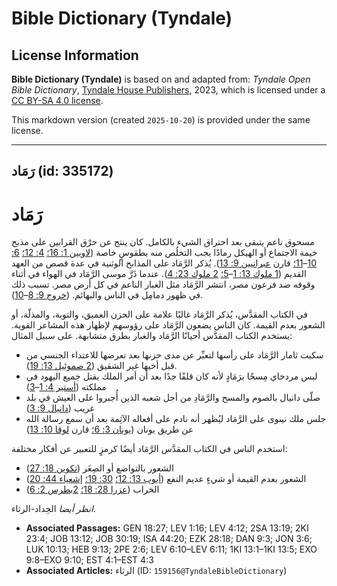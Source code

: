 # Bible Dictionary (Tyndale)

## License Information

**Bible Dictionary (Tyndale)** is based on and adapted from: _Tyndale Open Bible Dictionary_, [Tyndale House Publishers](https://tyndaleopenresources.com/), 2023, which is licensed under a [CC BY-SA 4.0 license](https://creativecommons.org/licenses/by-sa/4.0/legalcode.en).

This markdown version (created `2025-10-20`) is provided under the same license.



--------------------------------

## رَمَاد (id: 335172)

رَمَاد
======

مسحوق ناعم يتبقى بعد احتراق الشيء بالكامل. كان ينتج عن حرْق القرابين على مذبح خيمة الاجتماع أو الهيكل رمادًا يجب التخلُص منه بطقوسٍ خاصة ([لاويين 1: 16؛](https://ref.ly/Lev1:16) [4: 12؛](https://ref.ly/Lev4:12) [6: 10](https://ref.ly/Lev6:10-Lev6:11)–[11؛](https://ref.ly/Lev6:10-Lev6:11) قارن [عبرانيين 9: 13](https://ref.ly/Heb9:13)). يُذكر الرَّمَاد على المذابح الوثنية في عدة قصص من العهد القديم ([1 ملوك 13: 1](https://ref.ly/1Kgs13:1-1Kgs13:5)–[5؛](https://ref.ly/1Kgs13:1-1Kgs13:5) [2 ملوك 23: 4](https://ref.ly/2Kgs23:4)). عندما ذَرَّ موسى الرَّمَاد في الهواء في أثناء وقوفه ضد فرعون مصر، انتشر الرَّمَاد مثل الغبار الناعم في كل أرض مصر. تسبب ذلك في ظهور دمامِل في الناس والبهائم. ([خروج 9: 8](https://ref.ly/Exod9:8-Exod9:10)–[10](https://ref.ly/Exod9:8-Exod9:10)).

في الكتاب المقدَّس، يُذكر الرَّمَاد غالبًا علامة على الحزن العميق، والتوبة، والمذلّة، أو الشعور بعدم القيمة. كان الناس يضعون الرَّمَاد على رؤوسهم لإظهار هذه المشاعر القوية. يستخدم الكتاب المقدَّس أحيانًا الرَّمَاد والغبار بطرق متشابهة. على سبيل المثال:

* سكبت ثامار الرَّمَاد على رأسها لتعبِّر عن مدى حزنها بعد تعرضها للاعتداء الجنسي من قبل أخيها غير الشقيق ([2 صموئيل 13: 19](https://ref.ly/2Sam13:19)).
* لبس مردخاي مِسحًا برَمَادٍ لأنه كان قلقًا جدًا بعد أن أمر الملك بقتل جميع اليهود في مملكته ([أستير 4: 1](https://ref.ly/Esth4:1-Esth4:3)–[3](https://ref.ly/Esth4:1-Esth4:3))
* صلّى دانيال بالصوم والمسح والرَّمَادِ من أجل شعبه الذين أُجبروا على العيش في بلد غريب ([دانيال 9: 3](https://ref.ly/Dan9:3))
* جلس ملك نينوى على الرَّمَاد ليُظهر أنه نادم على أفعاله الآثِمة بعد أن سمع رسالة الله عن طريق يونان ([يونان 3: 6؛](https://ref.ly/Jonah3:6) قارن [لوقا 10: 13](https://ref.ly/Luke10:13))

استخدم الناس في الكتاب المقدَّس الرَّمَاد أيضًا كرمزٍ للتعبير عن أفكار مختلفة:

* الشعور بالتواضع أو الصِغَر ([تكوين 18: 27](https://ref.ly/Gen18:27))
* الشعور بعدم القيمة أو شيءٍ عديم النفع ([أيوب 13: 12؛](https://ref.ly/Job13:12) [30: 19؛](https://ref.ly/Job30:19) [إشعياء 44: 20](https://ref.ly/Isa44:20))
* الخراب ([عزرا 28: 18؛](https://ref.ly/Ezek28:18) [2بطرس 2: 6](https://ref.ly/2Pet2:6))

*انظر أيضا* الحِداد\-الرثاء.

* **Associated Passages:** GEN 18:27; LEV 1:16; LEV 4:12; 2SA 13:19; 2KI 23:4; JOB 13:12; JOB 30:19; ISA 44:20; EZK 28:18; DAN 9:3; JON 3:6; LUK 10:13; HEB 9:13; 2PE 2:6; LEV 6:10–LEV 6:11; 1KI 13:1–1KI 13:5; EXO 9:8–EXO 9:10; EST 4:1–EST 4:3
* **Associated Articles:** الرثاء (ID: `159156@TyndaleBibleDictionary`)

